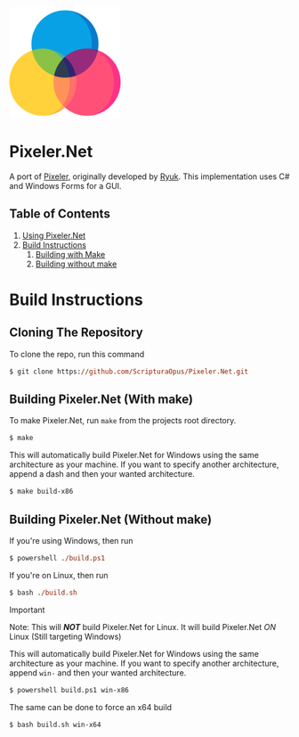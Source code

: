 <img src="./Pixeler.Net/Assets/pixeler.png" width="200" height="200">

# Pixeler.Net
A port of [Pixeler](https://github.com/RyukASF/Pixeler), originally developed by [Ryuk](https://github.com/RyukASF).
This implementation uses C# and Windows Forms for a GUI.


## Table of Contents
1. [Using Pixeler.Net](./docs/README.md)
2. [Build Instructions](#build-instructions)
   1. [Building with Make](#building-pixelernet-with-make)
   2. [Building without make](#building-pixelernet-without-make)


# Build Instructions

## Cloning The Repository

To clone the repo, run this command

```ps
$ git clone https://github.com/ScripturaOpus/Pixeler.Net.git
```

## Building Pixeler.Net (With make)

To make Pixeler.Net, run `make` from the projects root directory.

```ps
$ make
```
This will automatically build Pixeler.Net for Windows using the same architecture
as your machine.
If you want to specify another architecture, append a dash and then your wanted architecture.

```ps
$ make build-x86
```

## Building Pixeler.Net (Without make)

If you're using Windows, then run
```ps
$ powershell ./build.ps1
```

If you're on Linux, then run
```ps
$ bash ./build.sh
```

> [!IMPORTANT]  
> Note: This will ***NOT*** build Pixeler.Net for Linux.
> It will build Pixeler.Net *ON* Linux (Still targeting Windows)

This will automatically build Pixeler.Net for Windows using the same architecture
as your machine.
If you want to specify another architecture, append `win-` and then your wanted architecture.

```ps
$ powershell build.ps1 win-x86
```

The same can be done to force an x64 build

```ps
$ bash build.sh win-x64
```